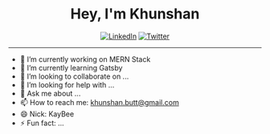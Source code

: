 <h1 align="center">Hey, I'm Khunshan</h1>

<p align="center">
<!--     <a href="https://www.ivanovyordan.com"><img alt="Blog" src="https://img.shields.io/badge/check-website-green?logo=rss&style=for-the-badge"></a> -->
    <a href="https://www.linkedin.com/in/khunshan.butt/"><img alt="LinkedIn" src="https://img.shields.io/badge/connect-ivanovyordan-green?logo=linkedin&style=for-the-badge"></a>
    <a href="https://twitter.com/khunshan97"><img alt="Twitter" src="https://img.shields.io/badge/follow-@ivanov__yordan-green?logo=twitter&style=for-the-badge"></a>
</p>

<hr>



- 🔭 I’m currently working on MERN Stack
- 🌱 I’m currently learning Gatsby
- 👯 I’m looking to collaborate on ...
- 🤔 I’m looking for help with ...
- 💬 Ask me about ...
- 📫 How to reach me: khunshan.butt@gmail.com
- 😄 Nick: KayBee 
- ⚡ Fun fact: ...
